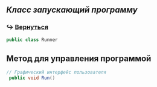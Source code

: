 ## _Класс запускающий программу_
### :arrow_right_hook: [**Вернуться**](https://github.com/Sekfiser/Client-Server-Project/wiki/Документация-классов-методов)
```C#
public class Runner
```
## Метод для управления программой 
```C#
// Графический интерфейс пользователя
 public void Run() 
```


